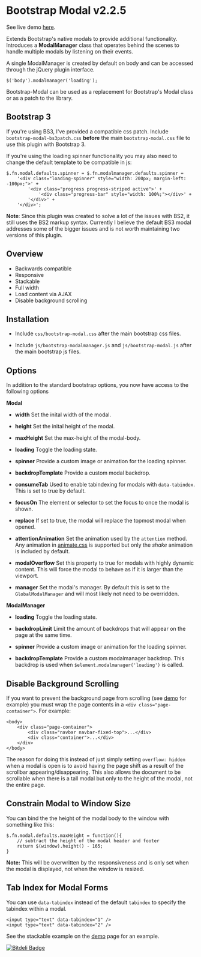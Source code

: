 Bootstrap Modal v2.2.5=============See live demo [here](http://jschr.github.com/bootstrap-modal/).Extends Bootstrap's native modals to provide additional functionality. Introduces a **ModalManager** class that operates behind the scenes to handle multiple modals by listening on their events. A single ModalManager is created by default on body and can be accessed through the jQuery plugin interface.    $('body').modalmanager('loading');Bootstrap-Modal can be used as a replacement for Bootstrap's Modal class or as a patch to the library.Bootstrap 3-----------If you're using BS3, I've provided a compatible css patch. Include `bootstrap-modal-bs3patch.css` **before** the main `bootstrap-modal.css` file to use this plugin with Bootstrap 3.If you're using the loading spinner functionality you may also need to change the default template to be compatible in js:    $.fn.modal.defaults.spinner = $.fn.modalmanager.defaults.spinner =         '<div class="loading-spinner" style="width: 200px; margin-left: -100px;">' +            '<div class="progress progress-striped active">' +                '<div class="progress-bar" style="width: 100%;"></div>' +            '</div>' +        '</div>';**Note**: Since this plugin was created to solve a lot of the issues with BS2, it still uses the BS2 markup syntax. Currently I believe the default BS3 modal addresses some of the bigger issues and is not worth maintaining two versions of this plugin.Overview-----------+ Backwards compatible+ Responsive+ Stackable+ Full width+ Load content via AJAX+ Disable background scrollingInstallation -----------+ Include `css/bootstrap-modal.css` after the main bootstrap css files.+ Include `js/bootstrap-modalmanager.js` and `js/bootstrap-modal.js` after the main bootstrap js files.	<link href="css/bootstrap.css" rel="stylesheet" />	<link href="css/bootstrap-responsive.css" rel="stylesheet" /> 	<link href="css/bootstrap-modal.css" rel="stylesheet" /> 	<script src="js/bootstrap.js"></script> 	<script src="js/bootstrap-modalmanager.js"></script> 	<script src="js/bootstrap-modal.js"></script>Options-----------In addition to the standard bootstrap options, you now have access to the following options**Modal**+ **width**Set the inital width of the modal.+ **height**Set the inital height of the modal.+ **maxHeight**Set the max-height of the modal-body.+ **loading**Toggle the loading state.+ **spinner**Provide a custom image or animation for the loading spinner.+ **backdropTemplate**Provide a custom modal backdrop.+ **consumeTab**Used to enable tabindexing for modals with `data-tabindex`. This is set to true by default.+ **focusOn**The element or selector to set the focus to once the modal is shown.+ **replace**If set to true, the modal will replace the topmost modal when opened.+ **attentionAnimation**Set the animation used by the `attention` method. Any animation in [animate.css](http://daneden.me/animate/) is supported but only the *shake* animation is included by default.+ **modalOverflow**Set this property to true for modals with highly dynamic content. This will force the modal to behave as if it is larger than the viewport.+ **manager**Set the modal's manager. By default this is set to the `GlobalModalManager` and will most likely not need to be overridden.**ModalManager**+ **loading**Toggle the loading state.+ **backdropLimit**Limit the amount of backdrops that will appear on the page at the same time.+ **spinner**Provide a custom image or animation for the loading spinner.+ **backdropTemplate**Provide a custom modalmanager backdrop. This backdrop is used when `$element.modalmanager('loading')` is called.Disable Background Scrolling-----------If you want to prevent the background page from scrolling (see [demo](http://jschr.github.com/bootstrap-modal/) for example) you must wrap the page contents in a `<div class="page-container">`. For example:	<body>		<div class="page-container">			<div class="navbar navbar-fixed-top">...</div>			<div class="container">...</div>		</div>	</body>The reason for doing this instead of just simply setting `overflow: hidden` when a modal is open is to avoid having the page shift as a result of the scrollbar appearing/disappearing. This also allows the document to be scrollable when there is a tall modal but only to the height of the modal, not the entire page.Constrain Modal to Window Size-----------	You can bind the the height of the modal body to the window with something like this:	    $.fn.modal.defaults.maxHeight = function(){        // subtract the height of the modal header and footer        return $(window).height() - 165;     }	**Note:** This will be overwritten by the responsiveness and is only set when the modal is displayed, not when the window is resized.	Tab Index for Modal Forms-----------You can use `data-tabindex` instead of the default `tabindex` to specify the tabindex within a modal.    <input type="text" data-tabindex="1" />    <input type="text" data-tabindex="2" />See the stackable example on the [demo](http://jschr.github.com/bootstrap-modal/) page for an example.	[![Bitdeli Badge](https://d2weczhvl823v0.cloudfront.net/jschr/bootstrap-modal/trend.png)](https://bitdeli.com/free "Bitdeli Badge")